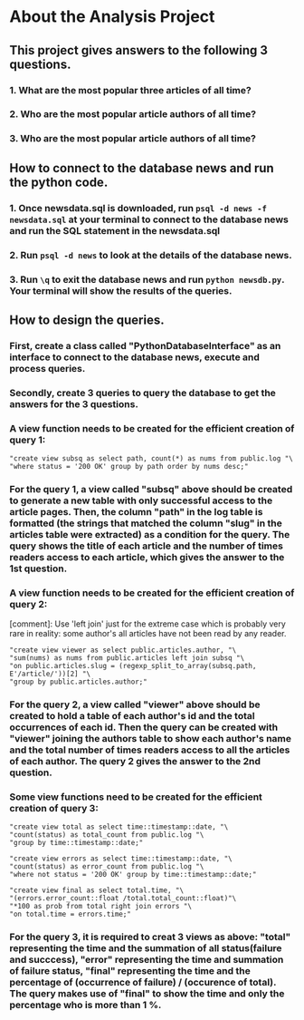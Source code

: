 # About the Analysis Project
## This project gives answers to the following 3 questions.
### 1. What are the most popular three articles of all time?
### 2. Who are the most popular article authors of all time?
### 3. Who are the most popular article authors of all time?

## How to connect to the database news and run the python code.
### 1. Once newsdata.sql is downloaded, run ```psql -d news -f newsdata.sql``` at your terminal to connect to the database news and run the SQL statement in the newsdata.sql
### 2. Run ```psql -d news``` to look at the details of the database news.
### 3. Run ```\q``` to exit the database news and run ```python newsdb.py```. Your terminal will show the results of the queries.

## How to design the queries.
### First, create a class called "PythonDatabaseInterface" as an interface to connect to the database news, execute and process queries.

### Secondly, create 3 queries to query the database to get the answers for the 3 questions.

### A view function needs to be created for the efficient creation of query 1:
```
"create view subsq as select path, count(*) as nums from public.log "\
"where status = '200 OK' group by path order by nums desc;"
```

### For the query 1, a view called "subsq" above should be created to generate a new table with only successful access to the article pages. Then, the column "path" in the log table is formatted (the strings that matched the column "slug" in the articles table were extracted) as a condition for the query. The query shows the title of each article and the number of times readers access to each article, which gives the answer to the 1st question.

### A view function needs to be created for the efficient creation of query 2:

[comment]: Use 'left join' just for the extreme case which is probably very rare in reality: some author's all articles have not been read by any reader.
```
"create view viewer as select public.articles.author, "\
"sum(nums) as nums from public.articles left join subsq "\
"on public.articles.slug = (regexp_split_to_array(subsq.path, E'/article/'))[2] "\
"group by public.articles.author;"
```
### For the query 2, a view called "viewer" above should be created to hold a table of each author's id and the total occurrences of each id. Then the query can be created with "viewer" joining the authors table to show each author's name and the total number of times readers access to all the articles of each author. The query 2 gives the answer to the 2nd question.

### Some view functions need to be created for the efficient creation of query 3:
```
"create view total as select time::timestamp::date, "\
"count(status) as total_count from public.log "\
"group by time::timestamp::date;"

"create view errors as select time::timestamp::date, "\
"count(status) as error_count from public.log "\
"where not status = '200 OK' group by time::timestamp::date;"

"create view final as select total.time, "\
"(errors.error_count::float /total.total_count::float)"\
"*100 as prob from total right join errors "\
"on total.time = errors.time;"
```

### For the query 3, it is required to creat 3 views as above: "total" representing the time and the summation of all status(failure and succcess), "error" representing the time and summation of failure status, "final" representing the time and the percentage of (occurrence of failure) / (occurence of total). The query makes use of "final" to show the time and only the percentage who is more than 1 %.
